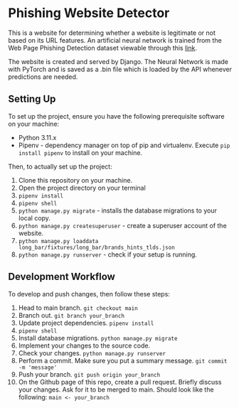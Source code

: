# Phishing Website Detector

This is a website for determining whether a website is legitimate or not
based on its URL features. An artificial neural network is trained
from the Web Page Phishing Detection dataset viewable through this
<a href="https://data.mendeley.com/datasets/c2gw7fy2j4/3">link</a>.

The website is created and served by Django. The Neural Network is made
with PyTorch and is saved as a .bin file which is loaded by the API whenever
predictions are needed.

## Setting Up

To set up the project, ensure you have the following prerequisite software
on your machine:

* Python 3.11.x
* Pipenv - dependency manager on top of pip and virtualenv.
  Execute `pip install pipenv` to install on your machine.

Then, to actually set up the project:

1. Clone this repository on your machine.
1. Open the project directory on your terminal
1. `pipenv install`
1. `pipenv shell`
1. `python manage.py migrate` - installs the database migrations to your
   local copy.
1. `python manage.py createsuperuser` - create a superuser account of
   the website.
1. `python manage.py loaddata long_bar/fixtures/long_bar/brands_hints_tlds.json`
1. `python manage.py runserver` - check if your setup is running.

## Development Workflow

To develop and push changes, then follow these steps:

1. Head to main branch. `git checkout main`
1. Branch out. `git branch your_branch`
1. Update project dependencies. `pipenv install`
1. `pipenv shell`
1. Install database migrations. `python manage.py migrate`
1. Implement your changes to the source code.
1. Check your changes. `python manage.py runserver`
1. Perform a commit. Make sure you put a summary message.
   `git commit -m 'message'`
1. Push your branch. `git push origin your_branch`
1. On the Github page of this repo, create a pull request.
   Briefly discuss your changes. Ask for it to be merged to
   main. Should look like the following: `main <- your_branch`
